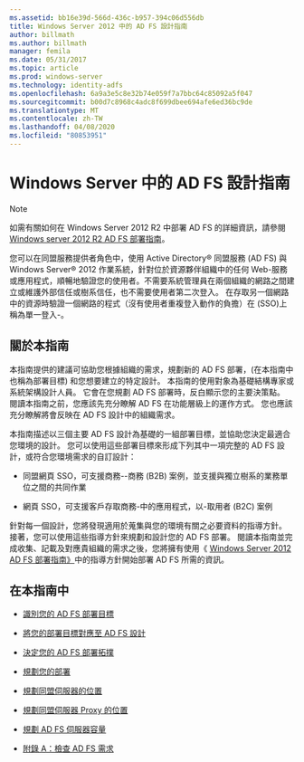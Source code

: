 ```yaml
---
ms.assetid: bb16e39d-566d-436c-b957-394c06d556db
title: Windows Server 2012 中的 AD FS 設計指南
author: billmath
ms.author: billmath
manager: femila
ms.date: 05/31/2017
ms.topic: article
ms.prod: windows-server
ms.technology: identity-adfs
ms.openlocfilehash: 6a9a3e5c8e32b74e059f7a7bbc64c85092a5f047
ms.sourcegitcommit: b00d7c8968c4adc8f699dbee694afe6ed36bc9de
ms.translationtype: MT
ms.contentlocale: zh-TW
ms.lasthandoff: 04/08/2020
ms.locfileid: "80853951"
---
```

# <a name="ad-fs-design-guide-in-windows-server"></a>Windows Server 中的 AD FS 設計指南 


  
> [!NOTE]  
> 如需有關如何在 Windows Server 2012 R2 中部署 AD FS 的詳細資訊，請參閱[Windows server 2012 R2 AD FS 部署指南](../../ad-fs/deployment/Windows-Server-2012-R2-AD-FS-Deployment-Guide.md)。  
  
您可以在同盟服務提供者角色中，使用 Active Directory&reg; 同盟服務 \(AD FS\) 與 Windows Server&reg; 2012 作業系統，針對位於資源夥伴組織中的任何 Web\-服務或應用程式，順暢地驗證您的使用者。不需要系統管理員在兩個組織的網路之間建立或維護外部信任或樹系信任，也不需要使用者第二次登入。 在存取另一個網路中的資源時驗證一個網路的程式（沒有使用者重複登入動作的負擔）在 \(SSO\)上稱為單一登入\-。  
  
## <a name="about-this-guide"></a>關於本指南  
本指南提供的建議可協助您根據組織的需求，規劃新的 AD FS 部署，\(在本指南中也稱為部署目標\) 和您想要建立的特定設計。 本指南的使用對象為基礎結構專家或系統架構設計人員。 它會在您規劃 AD FS 部署時，反白顯示您的主要決策點。 閱讀本指南之前，您應該先充分瞭解 AD FS 在功能層級上的運作方式。 您也應該充分瞭解將會反映在 AD FS 設計中的組織需求。  
  
本指南描述以三個主要 AD FS 設計為基礎的一組部署目標，並協助您決定最適合您環境的設計。 您可以使用這些部署目標來形成下列其中一項完整的 AD FS 設計，或符合您環境需求的自訂設計：  
  
-   同盟網頁 SSO，可支援商務\-\-商務 \(B2B\) 案例，並支援與獨立樹系的業務單位之間的共同作業  
  
-   網頁 SSO，可支援客戶存取商務\-中的應用程式，以\-取用者 \(B2C\) 案例  
  
針對每一個設計，您將發現適用於蒐集與您的環境有關之必要資料的指導方針。 接著，您可以使用這些指導方針來規劃和設計您的 AD FS 部署。 閱讀本指南並完成收集、記載及對應貴組織的需求之後，您將擁有使用《 [Windows Server 2012 AD FS 部署指南》](../../ad-fs/deployment/Windows-Server-2012-AD-FS-Deployment-Guide.md)中的指導方針開始部署 AD FS 所需的資訊。  
  
## <a name="in-this-guide"></a>在本指南中  
  
-   [識別您的 AD FS 部署目標](Identifying-Your-AD-FS-Deployment-Goals.md)  
  
-   [將您的部署目標對應至 AD FS 設計](Mapping-Your-Deployment-Goals-to-an-AD-FS-Design.md)  
  
-   [決定您的 AD FS 部署拓撲](Determine-Your-AD-FS-Deployment-Topology.md)  
  
-   [規劃您的部署](Planning-Your-Deployment.md)  
  
-   [規劃同盟伺服器的位置](Planning-Federation-Server-Placement.md)  
  
-   [規劃同盟伺服器 Proxy 的位置](Planning-Federation-Server-Proxy-Placement.md)  
  
-   [規劃 AD FS 伺服器容量](Planning-for-AD-FS-Server-Capacity.md)  
  
-   [附錄 A：檢查 AD FS 需求](Appendix-A--Reviewing-AD-FS-Requirements.md)  
  

